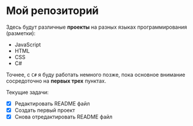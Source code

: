# Мой репозиторий

Здесь будут различные **проекты** на разных языках программирования (разметки):
* JavaScript
* HTML
* CSS
* C#

Точнее, с `C#` я буду работать немного позже, пока основное внимание сосредоточно на **первых трех** пунктах.


Текущие задачи:

- [x] Редактировать README файл
- [x] Создать первый проект
- [x] Снова отредактировать README файл
